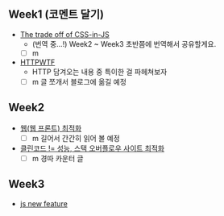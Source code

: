 ## Week1 (코멘트 달기)

- [The trade off of CSS-in-JS](https://www.freecodecamp.org/news/the-tradeoffs-of-css-in-js-bee5cf926fdb/)
  - (번역 중...!) Week2 ~ Week3 초반쯤에 번역해서 공유할게요. 
  - [ ] m
- [HTTPWTF](https://httptoolkit.tech/blog/http-wtf/)
  - HTTP 담겨오는 내용 중 특이한 걸 파헤쳐보자
  - [ ] m 글 쪼개서 블로그에 옮길 예정

## Week2

- [웹(웹 프론트) 최적화](https://black7375.tistory.com/72)
  - [ ] m 길어서 간간히 읽어 볼 예정
- [클린코드 != 성능, 스택 오버플로우 사이트 최적화](https://stackoverflow.blog/2021/03/03/best-practices-can-slow-your-application-down/?cb=1&_ga=2.145693744.523477250.1614802183-1247573525.1613934766)
  - [ ] m 경따 카운터 글

## Week3
- [js new feature](https://www.youtube.com/watch?v=45fQHUmjqZQ&list=PL37ZVnwpeshGanWnYhTdoFLM2IDF28MaQ&index=7)
